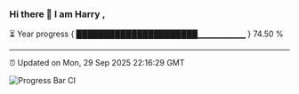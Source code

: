 ### Hi there 👋 I am Harry , 

⏳ Year progress { ██████████████████████▁▁▁▁▁▁▁▁ } 74.50 %

---

⏰ Updated on Mon, 29 Sep 2025 22:16:29 GMT

![Progress Bar CI](https://github.com/duykhang68/duykhang68/workflows/Progress%20Bar%20CI/badge.svg)
